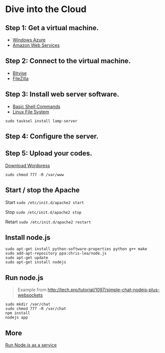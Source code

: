 Dive into the Cloud
===================

Step 1: Get a virtual machine.
------------------------------
- [Windows Azure](http://www.windowsazure.com/en-us/)
- [Amazon Web Services](http://aws.amazon.com/)

Step 2: Connect to the virtual machine.
---------------------------------------

- [Bitvise](http://www.bitvise.com/download-area)
- [FileZilla](http://filezilla-project.org)

Step 3: Install web server software.
------------------------------------

- [Basic Shell Commands](http://www.my-guides.net/en/guides/linux/basic-linux-commands)
- [Linux File System](http://tuxradar.com/content/take-linux-filesystem-tour)

```
sudo tasksel install lamp-server
```

Step 4: Configure the server. 
-----------------------------

Step 5: Upload your codes.
--------------------------

[Download Wordpress](http://wordpress.org/latest.zip)

```
sudo chmod 777 -R /var/www
```

Start / stop the Apache
-----------------------

Start `sudo /etc/init.d/apache2 start`

Stop `sudo /etc/init.d/apache2 stop`

Retart `sudo /etc/init.d/apache2 restart`

Install node.js 
---------------

```
sudo apt-get install python-software-properties python g++ make
sudo add-apt-repository ppa:chris-lea/node.js
sudo apt-get update
sudo apt-get install nodejs
```

Run node.js
-----------

> Example from http://tech.pro/tutorial/1097/simple-chat-nodejs-plus-websockets

```
sudo mkdir /var/chat
sudo chmod 777 -R /var/chat
npm install
nodejs app
```

More
----

[Run Node.js as a service](http://kvz.io/blog/2009/12/15/run-nodejs-as-a-service-on-ubuntu-karmic/)
